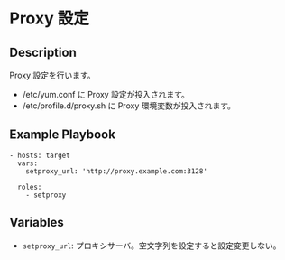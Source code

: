 # Proxy 設定

## Description

Proxy 設定を行います。

* /etc/yum.conf に Proxy 設定が投入されます。
* /etc/profile.d/proxy.sh に Proxy 環境変数が投入されます。

## Example Playbook

    - hosts: target
      vars:
        setproxy_url: 'http://proxy.example.com:3128'
      
      roles:
        - setproxy

## Variables

* ``setproxy_url``: プロキシサーバ。空文字列を設定すると設定変更しない。
